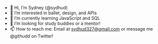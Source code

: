 - 👋 Hi, I’m Sydney (@sydhud)
- 👀 I’m interested in ballet, design, and APIs
- 🌱 I’m currently learning JavaScript and SQL
- 💞️ I’m looking for study buddies or a mentor!
- 📫 How to reach me: Email at sydhud327@gmail.com or message me @githudd on Twitter!

